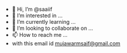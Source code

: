 - 👋 Hi, I’m @saaiif
- 👀 I’m interested in ...
- 🌱 I’m currently learning ...
- 💞️ I’m looking to collaborate on ...
- 📫 How to reach me ...
- with this email id mujawarmsaif@gmail.com

<!---
saaiif/saaiif is a ✨ special ✨ repository because its `README.md` (this file) appears on your GitHub profile.
You can click the Preview link to take a look at your changes.
--->

